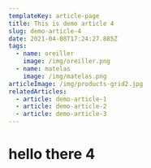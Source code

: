 ```yaml
---
templateKey: article-page
title: This is demo article 4
slug: demo-article-4
date: 2021-04-08T17:24:27.885Z
tags:
  - name: oreiller
    image: /img/oreiller.png
  - name: matelas
    image: /img/matelas.png
articleImage: /img/products-grid2.jpg
relatedArticles:
  - article: demo-article-1
  - article: demo-article-2
  - article: demo-article-3
---
```


# hello there 4 

